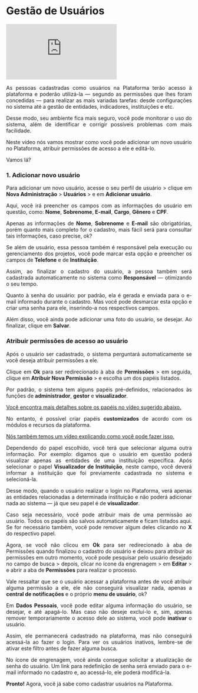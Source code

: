 # Gestão de Usuários

<div class="video-container">
  <iframe
    src="https://player.vimeo.com/video/1121637710"
    title="Tutoria Vimeo"
    frameborder="0"
    allow="autoplay; fullscreen; picture-in-picture"
    allowfullscreen>
  </iframe>
</div>

<p style="text-align: justify;">
As pessoas cadastradas como usuários na Plataforma terão acesso à plataforma e poderão utilizá-la — segundo as permissões que lhes foram concedidas — para realizar as mais variadas tarefas: desde configurações no sistema até a gestão de entidades, indicadores, instituições e etc.
</p>

<p style="text-align: justify;">
Desse modo, seu ambiente fica mais seguro, você pode monitorar o uso do sistema, além de identificar e corrigir possíveis problemas com mais facilidade.
</p>

<p style="text-align: justify;">
Neste vídeo nós vamos mostrar como você pode adicionar um novo usuário no Plataforma, atribuir permissões de acesso a ele e editá-lo.
</p>

<p style="text-align: justify;">
Vamos lá?
</p>

<h3>1. Adicionar novo usuário</h3>
<p style="text-align: justify;">
Para adicionar um novo usuário, acesse o seu perfil de usuário &gt; clique em <strong>Nova Administração</strong> &gt; <strong>Usuários</strong> &gt; e em <strong>Adicionar usuário</strong>.
</p>

<p style="text-align: justify;">
Aqui, você irá preencher os campos com as informações do usuário em questão, como: <strong>Nome</strong>, <strong>Sobrenome</strong>, <strong>E-mail</strong>, <strong>Cargo</strong>, <strong>Gênero</strong> e <strong>CPF</strong>.
</p>

<p style="text-align: justify;">
Apenas as informações de <strong>Nome</strong>, <strong>Sobrenome</strong> e <strong>E-mail</strong> são obrigatórias, porém quanto mais completo for o cadastro, mais fácil será para consultar tais informações, caso precise, ok?
</p>

<p style="text-align: justify;">
Se além de usuário, essa pessoa também é responsável pela execução ou gerenciamento dos projetos, você pode marcar esta opção e preencher os campos de <strong>Telefone</strong> e de <strong>Instituição</strong>.
</p>

<p style="text-align: justify;">
Assim, ao finalizar o cadastro do usuário, a pessoa também será cadastrada automaticamente no sistema como <strong>Responsável</strong> — otimizando o seu tempo.
</p>

<p style="text-align: justify;">
Quanto à senha do usuário: por padrão, ela é gerada e enviada para o e-mail informado durante o cadastro. Mas você pode desmarcar esta opção e criar uma senha para ele, inserindo-a nos respectivos campos.
</p>

<p style="text-align: justify;">
Além disso, você ainda pode adicionar uma foto do usuário, se desejar. Ao finalizar, clique em <strong>Salvar</strong>.
</p>

<h3>Atribuir permissões de acesso ao usuário</h3>
<p style="text-align: justify;">
Após o usuário ser cadastrado, o sistema perguntará automaticamente se você deseja atribuir permissões a ele.
</p>

<p style="text-align: justify;">
Clique em <strong>Ok</strong> para ser redirecionado à aba de <strong>Permissões</strong> &gt; em seguida, clique em <strong>Atribuir Nova Permissão</strong> &gt; e escolha um dos papéis listados.
</p>

<p style="text-align: justify;">
Por padrão, o sistema tem alguns papéis pré-definidos, relacionados às funções de <strong>administrador</strong>, <strong>gestor</strong> e <strong>visualizador</strong>.
</p>

<p style="text-align: justify;">
<a href="https://docs.google.com/document/u/6/d/1Kua2Yolszy2ygyuzESPKHLQuiz98W4P1buRrHh-rwf4/edit" target="_blank">Você encontra mais detalhes sobre os papéis no vídeo sugerido abaixo.</a>
</p>

<p style="text-align: justify;">
No entanto, é possível criar papéis <strong>customizados</strong> de acordo com os módulos e recursos da plataforma.
</p>

<p style="text-align: justify;">
<a href="https://docs.google.com/document/u/6/d/1DyfDVawDPhfCcRDHB70NaEBz6BcCkJvXt8dWLQ5D_KQ/edit" target="_blank">Nós também temos um vídeo explicando como você pode fazer isso.</a>
</p>

<p style="text-align: justify;">
Dependendo do papel escolhido, você terá que selecionar alguma outra informação. Por exemplo: digamos que o usuário em questão poderá visualizar apenas as entidades de uma instituição específica. Após selecionar o papel <strong>Visualizador de Instituição</strong>, neste campo, você deverá informar a instituição que foi previamente cadastrada no sistema e selecioná-la.
</p>

<p style="text-align: justify;">
Desse modo, quando o usuário realizar o login no Plataforma, verá apenas as entidades relacionadas a determinada instituição e não poderá adicionar nada ao sistema — já que seu papel é de <strong>visualizador</strong>.
</p>

<p style="text-align: justify;">
Caso seja necessário, você pode atribuir mais de uma permissão ao usuário. Todos os papéis são salvos automaticamente e ficam listados aqui. Se for necessário também, você pode remover algum deles clicando no <strong>X</strong> do respectivo papel.
</p>

<p style="text-align: justify;">
Agora, se você não clicou em <strong>Ok</strong> para ser redirecionado à aba de Permissões quando finalizou o cadastro do usuário e deixou para atribuir as permissões em outro momento, você pode pesquisar pelo usuário desejado no campo de busca &gt; depois, clicar no ícone da engrenagem &gt; em <strong>Editar</strong> &gt; e abrir a aba de <strong>Permissões</strong> para realizar o processo.
</p>

<p style="text-align: justify;">
Vale ressaltar que se o usuário acessar a plataforma antes de você atribuir alguma permissão a ele, ele não conseguirá visualizar nada, apenas a <strong>central de notificações</strong> e o próprio <strong>menu de usuário</strong>, ok?
</p>

<p style="text-align: justify;">
Em <strong>Dados Pessoais</strong>, você pode editar alguma informação do usuário, se desejar, e até apagá-lo. Mas caso não deseje excluí-lo e, sim, apenas remover temporariamente o acesso dele ao sistema, você pode <strong>inativar</strong> o usuário.
</p>

<p style="text-align: justify;">
Assim, ele permanecerá cadastrado na plataforma, mas não conseguirá acessá-la ao fazer o login. Para ver os usuários inativos, lembre-se de ativar este filtro antes de fazer alguma busca.
</p>

<p style="text-align: justify;">
No ícone de engrenagem, você ainda consegue solicitar a atualização de senha do usuário. Um link para redefinição de senha será enviado para o e-mail informado no cadastro e, ao acessá-lo, ele poderá modificá-la.
</p>

<p style="text-align: justify;">
<strong>Pronto!</strong> Agora, você já sabe como cadastrar usuários na Plataforma.
</p>

